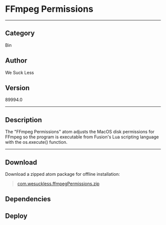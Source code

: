 # FFmpeg Permissions
___

## Category
Bin

## Author
We Suck Less

## Version
89994.0

___

## Description
<p>The "FFmpeg Permissions" atom adjusts the MacOS disk permissions for FFmpeg so the program is executable from Fusion's Lua scripting language with the os.execute() function.</p>

___

## Download

Download a zipped atom package for offline installation:
> [com.wesuckless.ffmpegPermissions.zip](https://gitlab.com/WeSuckLess/Reactor/-/archive/master/Reactor-master.zip?path=Atoms/com.wesuckless.ffmpegPermissions)  

## Dependencies

## Deploy

